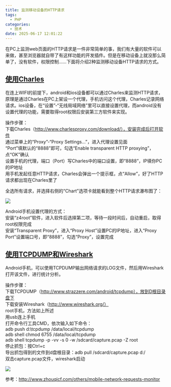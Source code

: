 ```yaml
---
title: 监测移动设备的HTTP请求
tags:
  - PHP
categories:
  - 技术
date: 2025-06-17 12:01:22
---
```


在PC上监测web页面的HTTP请求是一件非常简单的事，我们有大量的软件可以来做，甚至浏览器就自带了有这样功能的开发插件。但是在移动设备上就没那么简单了，没有软件，权限控制……下面将介绍2种监测移动设备HTTP请求的方式。

## [使用Charles](#1)

在连上WIFI的前提下，android和ios设备都可以通过Charles来监测HTTP请求，原理是通过Charles在PC上架设一个代理，手机访问这个代理，Charles记录网络请求。ios设备，在“设置”-“无线局域网络”里可以直接设置代理，而android没有设置代理的功能，需要取得root权限后安装第三方软件来实现。  
  
操作步骤：  
下载Charles（http://www.charlesproxy.com/download/），安装完成后打开软件  
通过菜单上的“Proxy”-“Proxy Settings…”，进入代理设置见面  
“Port”填默认的“8888”即可，勾选“Enable transparent HTTP proxying”，点“OK”确认  
设置手机的代理，端口（Port）写Charles中的端口设置，即“8888”，IP填你PC的IP地址  
用手机发起任意HTTP请求，Charles会弹出一个提示框，点“Allow”，好了HTTP请求都出现在Charles里了

全选所有请求，并选择右侧的“Chart”选项卡就能看到整个HTTP请求瀑布图了：

![](http://www.zhouqicf.com/wp-uploads/2012/01/charles.jpg)

Android手机设置代理的方式：  
安装“z4root”软件，进入软件后选择第二项，等待一段时间后，自动重启，取得root权限完成  
安装“Transparent Proxy”，进入“Proxy Host”设置PC的IP地址，进入“Proxy Port”设置端口号，即“8888”，勾选“Proxy”，设置完成

## [使用TCPDUMP和Wireshark](#2)

Android手机，可以使用TCPDUMP输出网络请求的LOG文件，然后用Wireshark打开该文件，进行统计分析。  
  
操作步骤：  
下载TCPDUMP（http://www.strazzere.com/android/tcpdump），放到D根目录盘下  
下载安装Wireshark（http://www.wireshark.org/）  
root手机，方法如上所述  
用usb连上手机  
打开命令行工具CMD，依次输入如下命令：  
adb push d:\tcpdump /data/local/tcpdump  
adb shell chmod 6755 /data/local/tcpdump  
adb shell tcpdump -p -vv -s 0 -w /sdcard/capture.pcap -Z root  
停止抓包：按Ctrl+c  
导出抓包得到的文件到d盘根目录：adb pull /sdcard/capture.pcap d:/  
双击capture.pcap文件，wireshark启动

![](http://www.zhouqicf.com/wp-uploads/2012/01/wireshark.jpg)

参考：http://www.zhouqicf.com/others/mobile-network-requests-monitor
